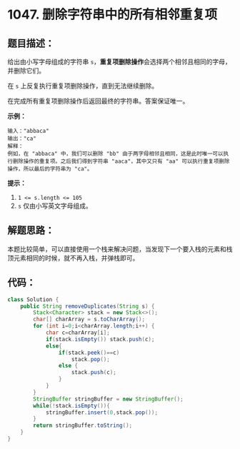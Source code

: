 # 1047. 删除字符串中的所有相邻重复项

## 题目描述：

给出由小写字母组成的字符串 `s`，**重复项删除操作**会选择两个相邻且相同的字母，并删除它们。

在 `s` 上反复执行重复项删除操作，直到无法继续删除。

在完成所有重复项删除操作后返回最终的字符串。答案保证唯一。

 **示例：**

```
输入："abbaca"
输出："ca"
解释：
例如，在 "abbaca" 中，我们可以删除 "bb" 由于两字母相邻且相同，这是此时唯一可以执行删除操作的重复项。之后我们得到字符串 "aaca"，其中又只有 "aa" 可以执行重复项删除操作，所以最后的字符串为 "ca"。
```

 

**提示：**

1. `1 <= s.length <= 105`
2. `s` 仅由小写英文字母组成。



## 解题思路：

本题比较简单，可以直接使用一个栈来解决问题，当发现下一个要入栈的元素和栈顶元素相同的时候，就不再入栈，并弹栈即可。

## 代码：

```java
class Solution {
    public String removeDuplicates(String s) {
        Stack<Character> stack = new Stack<>();
        char[] charArray = s.toCharArray();
        for (int i=0;i<charArray.length;i++) {
            char c=charArray[i];
            if(stack.isEmpty()) stack.push(c);
            else{
                if(stack.peek()==c)
                    stack.pop();
                else {
                    stack.push(c);
                }
            }
        }
        StringBuffer stringBuffer = new StringBuffer();
        while(!stack.isEmpty()){
            stringBuffer.insert(0,stack.pop());
        }
        return stringBuffer.toString();
    }
}

```

